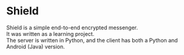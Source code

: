 # Shield
Shield is a simple end-to-end encrypted messenger.  
It was written as a learning project.  
The server is written in Python, and the client has both a Python and Android (Java) version.
